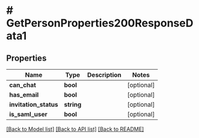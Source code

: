 # # GetPersonProperties200ResponseData1

## Properties

Name | Type | Description | Notes
------------ | ------------- | ------------- | -------------
**can_chat** | **bool** |  | [optional]
**has_email** | **bool** |  | [optional]
**invitation_status** | **string** |  | [optional]
**is_saml_user** | **bool** |  | [optional]

[[Back to Model list]](../../README.md#models) [[Back to API list]](../../README.md#endpoints) [[Back to README]](../../README.md)
